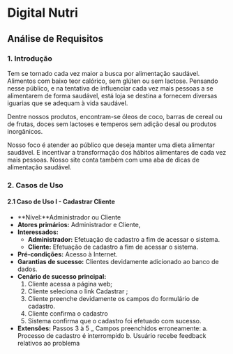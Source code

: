 # Digital Nutri
## Análise de Requisitos

### 1. Introdução

Tem se tornado cada vez maior a busca por alimentação saudável. Alimentos com baixo teor calórico, sem glúten ou sem lactose. Pensando nesse público, e na tentativa de influenciar cada vez mais pessoas a se alimentarem de forma saudável, está loja se destina a fornecem diversas iguarias que se adequam à vida saudável.

Dentre nossos produtos, encontram-se óleos de coco, barras de cereal ou de frutas, doces sem lactoses e temperos sem adição desal ou produtos inorgânicos. 

Nosso foco é atender ao público que deseja manter uma dieta alimentar saudável. E incentivar a transformação dos hábitos alimentares de cada vez mais pessoas. Nosso site conta também com uma aba de dicas de alimentação saudável.


### 2. Casos de Uso

#### 2.1 Caso de Uso I - Cadastrar Cliente
  - **Nível:**Administrador ou Cliente
  - **Atores primários:** Administrador e Cliente, 
  - **Interessados:**
    - **Administrador:** Efetuação de cadastro a fim de acessar o sistema.
    - **Cliente:** Efetuação de cadastro a fim de acessar o sistema.
  - **Pré-condições:** Acesso à Internet.
  - **Garantias de sucesso:** Clientes devidamente adicionado ao banco de dados. 
  - **Cenário de sucesso principal:**
	1. Cliente acessa a página web;
	2. Cliente seleciona o link Cadastrar ;
	3. Cliente preenche devidamente os campos do formulário de cadastro.
	4. Cliente confirma o cadastro
	5. Sistema confirma que o cadastro foi efetuado com sucesso.
  - **Extensões:** Passos 3 à 5 _ Campos preenchidos erroneamente:
	a. Processo de cadastro é interrompido
	b. Usuário recebe feedback relativos ao problema

